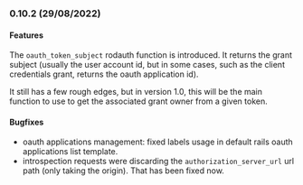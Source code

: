 ### 0.10.2 (29/08/2022)

#### Features

The `oauth_token_subject` rodauth function is introduced. It returns the grant subject (usually the user account id, but in some cases, such as the client credentials grant, returns the oauth application id).

It still has a few rough edges, but in version 1.0, this will be the main function to use to get the associated grant owner from a given token.

#### Bugfixes

* oauth applications management: fixed labels usage in default rails oauth applications list template.
* introspection requests were discarding the `authorization_server_url` url path (only taking the origin). That has been fixed now.
